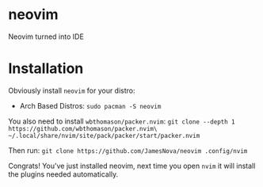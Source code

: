 # neovim
Neovim turned into IDE

# Installation
Obviously install `neovim` for your distro:
 - Arch Based Distros: `sudo pacman -S neovim`

You also need to install `wbthomason/packer.nvim`:
`git clone --depth 1 https://github.com/wbthomason/packer.nvim\
 ~/.local/share/nvim/site/pack/packer/start/packer.nvim`

Then run:
`git clone https://github.com/JamesNova/neovim .config/nvim`

Congrats! You've just installed neovim, next time you open `nvim` it will install the plugins needed automatically.
